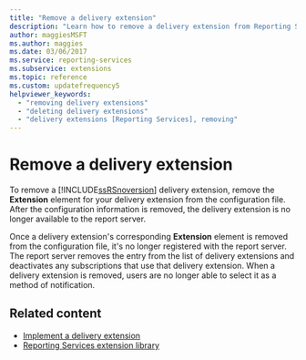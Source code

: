 ```yaml
---
title: "Remove a delivery extension"
description: "Learn how to remove a delivery extension from Reporting Services so the report server doesn't list it as available and deactivates subscriptions that use it."
author: maggiesMSFT
ms.author: maggies
ms.date: 03/06/2017
ms.service: reporting-services
ms.subservice: extensions
ms.topic: reference
ms.custom: updatefrequency5
helpviewer_keywords:
  - "removing delivery extensions"
  - "deleting delivery extensions"
  - "delivery extensions [Reporting Services], removing"
---
```

# Remove a delivery extension
  To remove a [!INCLUDE[ssRSnoversion](../../../includes/ssrsnoversion-md.md)] delivery extension, remove the **Extension** element for your delivery extension from the configuration file. After the configuration information is removed, the delivery extension is no longer available to the report server.  
  
 Once a delivery extension's corresponding **Extension** element is removed from the configuration file, it's no longer registered with the report server. The report server removes the entry from the list of delivery extensions and deactivates any subscriptions that use that delivery extension. When a delivery extension is removed, users are no longer able to select it as a method of notification.  
  
## Related content

- [Implement a delivery extension](../../../reporting-services/extensions/delivery-extension/implementing-a-delivery-extension.md)   
- [Reporting Services extension library](../../../reporting-services/extensions/reporting-services-extension-library.md)  
  
  
